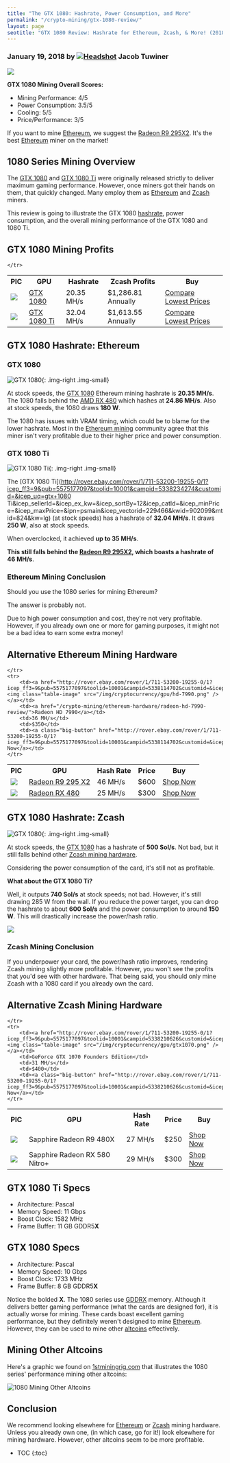 ```yaml
---
title: "The GTX 1080: Hashrate, Power Consumption, and More" 
permalink: "/crypto-mining/gtx-1080-review/"
layout: page
seotitle: "GTX 1080 Review: Hashrate for Ethereum, Zcash, & More! (2018)" 
---
```

<h3 class="page-subtitle">
	January 19, 2018 by 
	<a href="/about/"><img src="../img/profile/close.jpg" class="circle" alt="Headshot"></a>
	Jacob Tuwiner
</h3>

<a href="http://rover.ebay.com/rover/1/711-53200-19255-0/1?icep_ff3=9&pub=5575177097&toolid=10001&campid=5338234274&customid=&icep_uq=gtx+1080&icep_sellerId=&icep_ex_kw=&icep_sortBy=12&icep_catId=&icep_minPrice=&icep_maxPrice=&ipn=psmain&icep_vectorid=229466&kwid=902099&mtid=824&kw=lg"><img class="img-middle" src="/img/cryptocurrency/gpu/gtx-1080.png" /></a>

**GTX 1080 Mining Overall Scores:**

* Mining Performance: 4/5
* Power Consumption: 3.5/5
* Cooling: 5/5
* Price/Performance: 3/5 

If you want to mine [Ethereum](/crypto-mining/ethereum-hardware/), we suggest the [Radeon R9 295X2](/crypto-mining/ethereum-hardware/r9-295-x2-review/). It's the best [Ethereum](/crypto-mining/ethereum-hardware/) miner on the market! 

## 1080 Series Mining Overview

The [GTX 1080](http://rover.ebay.com/rover/1/711-53200-19255-0/1?icep_ff3=9&pub=5575177097&toolid=10001&campid=5338234274&customid=&icep_uq=gtx+1080&icep_sellerId=&icep_ex_kw=&icep_sortBy=12&icep_catId=&icep_minPrice=&icep_maxPrice=&ipn=psmain&icep_vectorid=229466&kwid=902099&mtid=824&kw=lg) and [GTX 1080 Ti](http://rover.ebay.com/rover/1/711-53200-19255-0/1?icep_ff3=9&pub=5575177097&toolid=10001&campid=5338234274&customid=&icep_uq=gtx+1080Ti&icep_sellerId=&icep_ex_kw=&icep_sortBy=12&icep_catId=&icep_minPrice=&icep_maxPrice=&ipn=psmain&icep_vectorid=229466&kwid=902099&mtid=824&kw=lg) were originally released strictly to deliver maximum gaming performance. However, once miners got their hands on them, that quickly changed. Many employ them as [Ethereum](/crypto-mining/ethereum-hardware/) and [Zcash](/crypto-mining/zcash-hardware/) miners. 

This review is going to illustrate the GTX 1080 [hashrate](https://99bitcoins.com/what-is-bitcoin-hash/), power consumption, and the overall mining performance of the GTX 1080 and 1080 Ti. 

## GTX 1080 Mining Profits 

<table class="basic-table" align="center">
	<tr>
		<th>PIC</th>
		<th>GPU</th>
		<th>Hashrate</th>
		<th>Zcash Profits</th>
		<th>Buy</th>
	</tr>
	<tr>
		<td><a href="http://rover.ebay.com/rover/1/711-53200-19255-0/1?icep_ff3=9&pub=5575177097&toolid=10001&campid=5338234274&customid=&icep_uq=gtx+1080&icep_sellerId=&icep_ex_kw=&icep_sortBy=12&icep_catId=&icep_minPrice=&icep_maxPrice=&ipn=psmain&icep_vectorid=229466&kwid=902099&mtid=824&kw=lg"><img class="table-image" src="/img/cryptocurrency/gpu/gtx-1080.png" /></a></td>
		<td><a href="http://rover.ebay.com/rover/1/711-53200-19255-0/1?icep_ff3=9&pub=5575177097&toolid=10001&campid=5338234274&customid=&icep_uq=gtx+1080&icep_sellerId=&icep_ex_kw=&icep_sortBy=12&icep_catId=&icep_minPrice=&icep_maxPrice=&ipn=psmain&icep_vectorid=229466&kwid=902099&mtid=824&kw=lg">GTX 1080</a></td>
		<td>20.35 MH/s</td>
		<td>$1,286.81 Annually</td>
		<td><a target="_blank" class="big-button" href="http://rover.ebay.com/rover/1/711-53200-19255-0/1?icep_ff3=9&pub=5575177097&toolid=10001&campid=5338234274&customid=&icep_uq=gtx+1080&icep_sellerId=&icep_ex_kw=&icep_sortBy=12&icep_catId=&icep_minPrice=&icep_maxPrice=&ipn=psmain&icep_vectorid=229466&kwid=902099&mtid=824&kw=lg">Compare Lowest Prices</a></td>
	</tr>
	<tr>
		<td><a target="_blank" href="http://rover.ebay.com/rover/1/711-53200-19255-0/1?icep_ff3=9&pub=5575177097&toolid=10001&campid=5338234274&customid=&icep_uq=gtx+1080Ti&icep_sellerId=&icep_ex_kw=&icep_sortBy=12&icep_catId=&icep_minPrice=&icep_maxPrice=&ipn=psmain&icep_vectorid=229466&kwid=902099&mtid=824&kw=lg"><img class="table-image" src="/img/cryptocurrency/gpu/gtx-1080ti.png" /></a></td>
		<td><a href="http://rover.ebay.com/rover/1/711-53200-19255-0/1?icep_ff3=9&pub=5575177097&toolid=10001&campid=5338234274&customid=&icep_uq=gtx+1080Ti&icep_sellerId=&icep_ex_kw=&icep_sortBy=12&icep_catId=&icep_minPrice=&icep_maxPrice=&ipn=psmain&icep_vectorid=229466&kwid=902099&mtid=824&kw=lg">GTX 1080 Ti</a></td>
		<td>32.04 MH/s</td>
		<td>$1,613.55 Annually</td>
		<td><a target="_blank" class="big-button" href="http://rover.ebay.com/rover/1/711-53200-19255-0/1?icep_ff3=9&pub=5575177097&toolid=10001&campid=5338234274&customid=&icep_uq=gtx+1080Ti&icep_sellerId=&icep_ex_kw=&icep_sortBy=12&icep_catId=&icep_minPrice=&icep_maxPrice=&ipn=psmain&icep_vectorid=229466&kwid=902099&mtid=824&kw=lg">Compare Lowest Prices</a></td>
		
	</tr>
</table> 

## GTX 1080 Hashrate: Ethereum

### GTX 1080 
![GTX 1080](/img/cryptocurrency/gpu/gtx-1080.png){: .img-right .img-small}

At stock speeds, the [GTX 1080](http://rover.ebay.com/rover/1/711-53200-19255-0/1?icep_ff3=9&pub=5575177097&toolid=10001&campid=5338234274&customid=&icep_uq=gtx+1080&icep_sellerId=&icep_ex_kw=&icep_sortBy=12&icep_catId=&icep_minPrice=&icep_maxPrice=&ipn=psmain&icep_vectorid=229466&kwid=902099&mtid=824&kw=lg) Ethereum mining hashrate is **20.35 MH/s**. The 1080 falls behind the [AMD RX 480](/crypto-mining/ethereum-hardware/radeon-rx-480-review/) which hashes at **24.86 MH/s**. Also at stock speeds, the 1080 draws **180 W**.

The 1080 has issues with VRAM timing, which could be to blame for the lower hashrate. Most in the [Ethereum mining](/crypto-mining/ethereum-hardware/) community agree that this miner isn't very profitable due to their higher price and power consumption. 

### GTX 1080 Ti
![GTX 1080 Ti](/img/cryptocurrency/gpu/gtx-1080ti.png){: .img-right .img-small}

The [GTX 1080 Ti](http://rover.ebay.com/rover/1/711-53200-19255-0/1?icep_ff3=9&pub=5575177097&toolid=10001&campid=5338234274&customid=&icep_uq=gtx+1080 Ti&icep_sellerId=&icep_ex_kw=&icep_sortBy=12&icep_catId=&icep_minPrice=&icep_maxPrice=&ipn=psmain&icep_vectorid=229466&kwid=902099&mtid=824&kw=lg) (at stock speeds) has a hashrate of **32.04 MH/s**. It draws **250 W**, also at stock speeds. 

When overclocked, it achieved **up to 35 MH/s**. 

**This still falls behind the [Radeon R9 295X2](/crypto-mining/ethereum-hardware/r9-295-x2-review/), which boasts a hashrate of 46 MH/s**. 

### Ethereum Mining Conclusion 

Should you use the 1080 series for mining Ethereum? 

The answer is probably not. 

Due to high power consumption and cost, they're not very profitable. However, if you already own one or more for gaming purposes, it might not be a bad idea to earn some extra money! 

## Alternative Ethereum Mining Hardware 

<table class="basic-table" align="center">
	<tr>
		<th>PIC</th>
		<th>GPU</th>
		<th>Hash Rate</th>
		<th>Price</th>
		<th>Buy</th>
	</tr>
	<tr>
		<td><a href="/crypto-mining/ethereum-hardware/r9-295-x2-review/"><img class="table-image" src="/img/cryptocurrency/gpu/r9-295-x2.png" /></a></td>
		<td><a href="/crypto-mining/ethereum-hardware/r9-295-x2-review/">Radeon R9 295 X2</a></td>
		<td>46 MH/s</td>
		<td>$600</td>
		<td><a class="big-button" href="http://rover.ebay.com/rover/1/711-53200-19255-0/1?icep_ff3=9&pub=5575177097&toolid=10001&campid=5338114702&customid=&icep_uq=radeon+r9+295x2&icep_sellerId=&icep_ex_kw=&icep_sortBy=12&icep_catId=&icep_minPrice=&icep_maxPrice=&ipn=psmain&icep_vectorid=229466&kwid=902099&mtid=824&kw=lg">Shop Now</a></td>
	</tr>
	<tr>
		<td><a href="http://rover.ebay.com/rover/1/711-53200-19255-0/1?icep_ff3=9&pub=5575177097&toolid=10001&campid=5338114702&customid=&icep_uq=radeon+rx+480&icep_sellerId=&icep_ex_kw=&icep_sortBy=12&icep_catId=&icep_minPrice=&icep_maxPrice=&ipn=psmain&icep_vectorid=229466&kwid=902099&mtid=824&kw=lg"><img class="table-image" src="/img/cryptocurrency/gpu/rx-480-8gb.png" /></a></td>
		<td><a href="/crypto-mining/ethereum-hardware/radeon-rx-480-review/">Radeon RX 480</a></td>
		<td>25 MH/s</td>
		<td>$300</td>
		<td><a class="big-button" href="http://rover.ebay.com/rover/1/711-53200-19255-0/1?icep_ff3=9&pub=5575177097&toolid=10001&campid=5338114702&customid=&icep_uq=radeon+rx+480&icep_sellerId=&icep_ex_kw=&icep_sortBy=12&icep_catId=&icep_minPrice=&icep_maxPrice=&ipn=psmain&icep_vectorid=229466&kwid=902099&mtid=824&kw=lg">Shop Now</a></td>
		
	</tr>
	<tr>
		<td><a href="http://rover.ebay.com/rover/1/711-53200-19255-0/1?icep_ff3=9&pub=5575177097&toolid=10001&campid=5338114702&customid=&icep_uq=radeon+hd+7990&icep_sellerId=&icep_ex_kw=&icep_sortBy=12&icep_catId=&icep_minPrice=&icep_maxPrice=&ipn=psmain&icep_vectorid=229466&kwid=902099&mtid=824&kw=lg"><img class="table-image" src="/img/cryptocurrency/gpu/hd-7990.png" /></a></td>
		<td><a href="/crypto-mining/ethereum-hardware/radeon-hd-7990-review/">Radeon HD 7990</a></td>
		<td>36 MH/s</td>
		<td>$350</td>
		<td><a class="big-button" href="http://rover.ebay.com/rover/1/711-53200-19255-0/1?icep_ff3=9&pub=5575177097&toolid=10001&campid=5338114702&customid=&icep_uq=radeon+hd+7990&icep_sellerId=&icep_ex_kw=&icep_sortBy=12&icep_catId=&icep_minPrice=&icep_maxPrice=&ipn=psmain&icep_vectorid=229466&kwid=902099&mtid=824&kw=lg">Shop Now</a></td>
	</tr>
</table> 

## GTX 1080 Hashrate: Zcash
![GTX 1080](/img/cryptocurrency/gpu/gtx-1080.png){: .img-right .img-small}

At stock speeds, the [GTX 1080](http://rover.ebay.com/rover/1/711-53200-19255-0/1?icep_ff3=9&pub=5575177097&toolid=10001&campid=5338234274&customid=&icep_uq=gtx+1080&icep_sellerId=&icep_ex_kw=&icep_sortBy=12&icep_catId=&icep_minPrice=&icep_maxPrice=&ipn=psmain&icep_vectorid=229466&kwid=902099&mtid=824&kw=lg) has a hashrate of **500 Sol/s**. Not bad, but it still falls behind other [Zcash mining hardware](/crypto-mining/zcash-hardware/). 

Considering the power consumption of the card, it's still not as profitable. 

**What about the GTX 1080 Ti?** 

Well, it outputs **740 Sol/s** at stock speeds; not bad. However, it's still drawing 285 W from the wall. If you reduce the power target, you can drop the hashrate to about **600 Sol/s** and the power consumption to around **150 W**. This will drastically increase the power/hash ratio. 

<a href="https://www.cryptocompare.com/mining/calculator/zec?HashingPower=740&HashingUnit=H%2Fs&PowerConsumption=285&CostPerkWh=0.12"><img src="/img/cryptocurrency/1080ti-zcash.png" /></a>

### Zcash Mining Conclusion

If you underpower your card, the power/hash ratio improves, rendering Zcash mining slightly more profitable. However, you won't see the profits that you'd see with other hardware. That being said, you should only mine Zcash with a 1080 card if you already own the card.  

## Alternative Zcash Mining Hardware 

<table class="basic-table" align="center">
	<tr>
		<th>PIC</th>
		<th>GPU</th>
		<th>Hash Rate</th>
		<th>Price</th>
		<th>Buy</th>
	</tr>
	<tr>
		<td><img class="table-image" src="/img/cryptocurrency/gpu/rx480.jpg" /></td>
		<td>Sapphire Radeon R9 480X</td>
		<td>27 MH/s</td>
		<td>$250</td>
		<td><a class="big-button" href="http://rover.ebay.com/rover/1/711-53200-19255-0/1?icep_ff3=9&pub=5575177097&toolid=10001&campid=5338210626&customid=&icep_uq=RX+480&icep_sellerId=&icep_ex_kw=&icep_sortBy=12&icep_catId=&icep_minPrice=&icep_maxPrice=&ipn=psmain&icep_vectorid=229466&kwid=902099&mtid=824&kw=lg">Shop Now</a></td>
	</tr>
	<tr>
		<td><a href="http://rover.ebay.com/rover/1/711-53200-19255-0/1?icep_ff3=9&pub=5575177097&toolid=10001&campid=5338210626&customid=&icep_uq=Sapphire+Radeon+RX+580+Nitro%2B&icep_sellerId=&icep_ex_kw=&icep_sortBy=12&icep_catId=&icep_minPrice=&icep_maxPrice=&ipn=psmain&icep_vectorid=229466&kwid=902099&mtid=824&kw=lg"><img class="table-image" src="/img/cryptocurrency/gpu/rx-580-nitro.jpg" /></a></td>
		<td>Sapphire Radeon RX 580 Nitro+</td>
		<td>29 MH/s</td>
		<td>$300</td>
		<td><a class="big-button" href="http://rover.ebay.com/rover/1/711-53200-19255-0/1?icep_ff3=9&pub=5575177097&toolid=10001&campid=5338210626&customid=&icep_uq=Sapphire+Radeon+RX+580+Nitro%2B&icep_sellerId=&icep_ex_kw=&icep_sortBy=12&icep_catId=&icep_minPrice=&icep_maxPrice=&ipn=psmain&icep_vectorid=229466&kwid=902099&mtid=824&kw=lg">Shop Now</a></td>
		
	</tr>
	<tr>
		<td><a href="http://rover.ebay.com/rover/1/711-53200-19255-0/1?icep_ff3=9&pub=5575177097&toolid=10001&campid=5338210626&customid=&icep_uq=NVIDIA+GeForce+GTX+1070+Founders+Edition&icep_sellerId=&icep_ex_kw=&icep_sortBy=12&icep_catId=&icep_minPrice=&icep_maxPrice=&ipn=psmain&icep_vectorid=229466&kwid=902099&mtid=824&kw=lg"><img class="table-image" src="/img/cryptocurrency/gpu/gtx1070.png" /></a></td>
		<td>GeForce GTX 1070 Founders Edition</td>
		<td>31 MH/s</td>
		<td>$400</td>
		<td><a class="big-button" href="http://rover.ebay.com/rover/1/711-53200-19255-0/1?icep_ff3=9&pub=5575177097&toolid=10001&campid=5338210626&customid=&icep_uq=NVIDIA+GeForce+GTX+1070+Founders+Edition&icep_sellerId=&icep_ex_kw=&icep_sortBy=12&icep_catId=&icep_minPrice=&icep_maxPrice=&ipn=psmain&icep_vectorid=229466&kwid=902099&mtid=824&kw=lg">Shop Now</a></td>
	</tr>
</table>

## GTX 1080 Ti Specs

* Architecture: Pascal
* Memory Speed: 11 Gbps
* Boost Clock: 1582 MHz
* Frame Buffer: 11 GB GDDR5**X**

## GTX 1080 Specs

* Architecture: Pascal
* Memory Speed: 10 Gbps
* Boost Clock: 1733 MHz
* Frame Buffer: 8 GB GDDR5**X** 

Notice the bolded **X**. The 1080 series use [GDDRX](https://www.quora.com/What-is-the-difference-between-GDDR-and-DDR-memory) memory. Although it delivers better gaming performance (what the cards are designed for), it is actually worse for mining. These cards boast excellent gaming performance, but they definitely weren't designed to mine [Ethereum](/crypto-mining/ethereum-hardware/). However, they can be used to mine other <a href="#mining-other-altcoins">altcoins</a> effectively.

## Mining Other Altcoins 

Here's a graphic we found on [1stminingrig.com](http://1stminingrig.com) that illustrates the 1080 series' performance mining other altcoins:

![1080 Mining Other Altcoins](/img/cryptocurrency/1080-altcoins.jpg)

## Conclusion

We recommend looking elsewhere for [Ethereum](/crypto-mining/ethereum-hardware/) or [Zcash](/crypto-mining/zcash-hardware/) mining hardware. Unless you already own one, (in which case, go for it!) look elsewhere for mining hardware. However, other altcoins seem to be more profitable. 

* TOC
{:toc}
